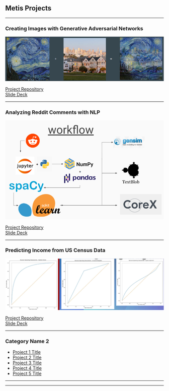 ## Metis Projects

---

### Creating Images with Generative Adversarial Networks
<img src="images/capstone_thumbnail.png?raw=true"/>

[Project Repository](https://github.com/nhorton04/Projects/tree/main/Project_5)
<br>
[Slide Deck](https://github.com/nhorton04/Projects/blob/main/Project_5/Static_Capstone.pdf)


---
### Analyzing Reddit Comments with NLP
<img src="images/Screenshot from 2021-04-28 20-57-20.png?raw=true"/>

[Project Repository](https://github.com/nhorton04/Projects/tree/main/Project%204)
<br>
[Slide Deck](https://github.com/nhorton04/Projects/blob/main/Project%204/Presentation.pdf)

---

### Predicting Income from US Census Data

<img src="images/Screenshot from 2021-04-30 11-43-33.png?raw=true"/>

[Project Repository](https://github.com/nhorton04/Projects/tree/main/Project%203)
<br>
[Slide Deck](https://github.com/nhorton04/Projects/blob/main/Project%203/income_classification.pdf)

---


### Category Name 2

- [Project 1 Title](http://example.com/)
- [Project 2 Title](http://example.com/)
- [Project 3 Title](http://example.com/)
- [Project 4 Title](http://example.com/)
- [Project 5 Title](http://example.com/)

---




---

